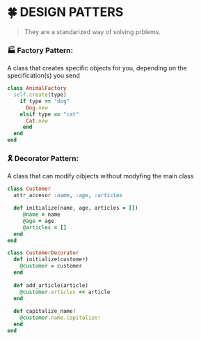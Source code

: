 # 🍀 DESIGN PATTERS
> They are a standarized way of solving prblems.

### 🏭 Factory Pattern:
A class that creates specific objects for you, depending on the specification(s) you send

```ruby
class AnimalFactory
  self.create(type)
    if type == "dog"
      Dog.new
    elsif type == "cat"
      Cat.new
     end
  end
end
```

### 🎗️ Decorator Pattern:
A class that can modify oibjects without modyfing the main class

```ruby
class Customer
  attr_accesor :name, :age, :articles

  def initialize(name, age, articles = [])
     @name = name
     @age = age
     @articles = []
  end
end

class CustomerDecorator
  def initialize(customer)
    @customer = customer
  end
  
  def add_article(article)
    @customer.articles << article
  end
  
  def capitalize_name!
    @customer.name.capitalize!
  end 
end
```
